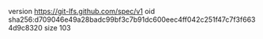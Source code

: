 version https://git-lfs.github.com/spec/v1
oid sha256:d709046e49a28badc99bf3c7b91dc600eec4ff042c251f47c7f3f6634d9c8320
size 103
